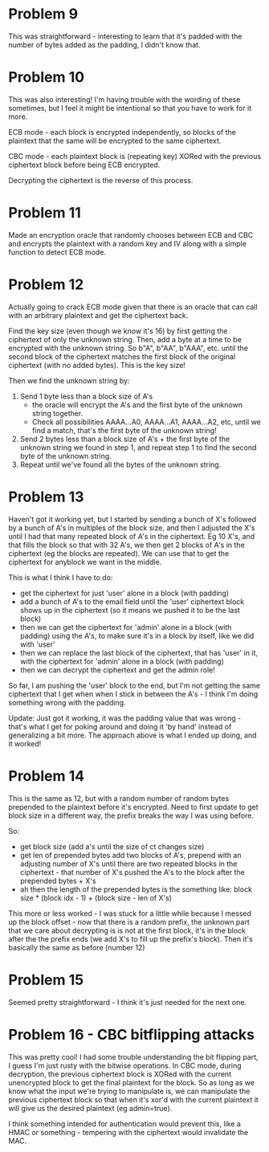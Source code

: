 # Problem 9
This was straightforward - interesting to learn that it's padded
with the number of bytes added as the padding, I didn't know that.

# Problem 10
This was also interesting! I'm having trouble with the wording of
these sometimes, but I feel it might be intentional so that you
have to work for it more.

ECB mode - each block is encrypted independently, so blocks of the
plaintext that the same will be encrypted to the same ciphertext.

CBC mode - each plaintext block is (repeating key) XORed with the
previous ciphertext block before being ECB encrypted.

Decrypting the ciphertext is the reverse of this process.

# Problem 11
Made an encryption oracle that randomly chooses between ECB and CBC
and encrypts the plaintext with a random key and IV along with a
simple function to detect ECB mode.

# Problem 12
Actually going to crack ECB mode given that there is an oracle that
can call with an arbitrary plaintext and get the ciphertext back.

Find the key size (even though we know it's 16) by first getting
the ciphertext of only the unknown string. Then, add a byte at a
time to be encrypted with the unknown string. So b"A", b"AA", b"AAA",
etc. until the second block of the ciphertext matches the first block
of the original ciphertext (with no added bytes). This is the key
size!

Then we find the unknown string by:
 1. Send 1 byte less than a block size of A's
    - the oracle will encrypt the A's and the first byte of the unknown
      string together.
    - Check all possibilities AAAA...A0, AAAA...A1, AAAA...A2, etc,
      until we find a match, that's the first byte of the unknown string!
 2. Send 2 bytes less than a block size of A's + the first byte of the
    unknown string we found in step 1, and repeat step 1 to find the
    second byte of the unknown string.
 3. Repeat until we've found all the bytes of the unknown string.

# Problem 13

Haven't got it working yet, but I started by sending a bunch of X's followed by
a bunch of A's in multiples of the block size, and then I adjusted the X's
until I had that many repeated block of A's in the ciphertext. Eg 10 X's, and
that fills the block so that with 32 A's, we then get 2 blocks of A's in the
ciphertext (eg the blocks are repeated). We can use that to get the ciphertext
for anyblock we want in the middle.

This is what I think I have to do:
- get the ciphertext for just 'user' alone in a block (with padding)
- add a bunch of A's to the email field until the 'user' ciphertext block shows
  up in the ciphertext (so it means we pushed it to be the last block)
- then we can get the ciphertext for 'admin' alone in a block (with padding) 
  using the A's, to make sure it's in a block by itself, like we did with 'user'
- then we can replace the last block of the ciphertext, that has 'user' in it,
  with the ciphertext for 'admin' alone in a block (with padding)
- then we can decrypt the ciphertext and get the admin role!

So far, I am pushing the 'user' block to the end, but I'm not getting the same
ciphertext that I get when when I stick in between the A's - I think I'm doing
something wrong with the padding.

Update: Just got it working, it was the padding value that was wrong - that's
what I get for poking around and doing it 'by hand' instead of generalizing a
bit more. The approach above is what I ended up doing, and it worked!

# Problem 14
This is the same as 12, but with a random number of random bytes prepended to
the plaintext before it's encrypted. Need to first update to get block size in
a different way, the prefix breaks the way I was using before.

So:
- get block size (add a's until the size of ct changes size)
- get len of prepended bytes add two blocks of A's, prepend with an adjusting
  number of X's until there are two repeated blocks in the ciphertext - that
  number of X's pushed the A's to the block after the prepended bytes + X's
- ah then the length of the prepended bytes is the something like:
  block size * (block idx - 1) + (block size - len of X's)

This more or less worked - I was stuck for a little while because I messed up
the block offset - now that there is a random prefix, the unknown part that we
care about decrypting is is not at the first block, it's in the block after the
the prefix ends (we add X's to fill up the prefix's block). Then it's basically
the same as before (number 12)

# Problem 15

Seemed pretty straightforward - I think it's just needed for the next one.

# Problem 16 - CBC bitflipping attacks

This was pretty cool! I had some trouble understanding the bit flipping
part, I guess I'm just rusty with the bitwise operations. In CBC mode,
during decryption, the previous ciphertext block is XORed with the current
unencrypted block to get the final plaintext for the block. So as long as
we know what the input we're trying to manipulate is, we can manipulate the
previous ciphertext block so that when it's xor'd with the current plaintext
it will give us the desired plaintext (eg admin=true).

I think something intended for authentication would prevent this, like a
HMAC or something - tempering with the ciphertext would invalidate the
MAC.